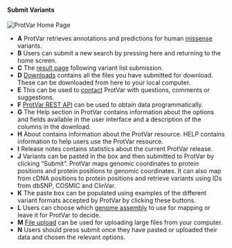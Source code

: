 #### <a id="submit-variants"></a>Submit Variants

![ProtVar Home Page](images/home_page.png)
- **A** ProtVar retrieves annotations and predictions for human [missense](#further-info:missense) variants.
- **B** Users can submit a new search by pressing here and returning to the home screen.
- **C** The [result page](#result-page) following variant list submission.
- **D** [Downloads](#further-info:downloads) contains all the files you have submitted for download. These can be downloaded from here to your local computer.  
- **E** This can be used to [contact](#further-info:contact) ProtVar with questions, comments or suggestions.  
- **F** [ProtVar REST API](#further-info:protvar-rest-api) can be used to obtain data programmatically.
- **G** The Help section in ProtVar contains information about the options and fields available in the user interface and a description of the columns in the download.
- **H** About contains information about the ProtVar resource. HELP contains information to help users use the ProtVar resource.  
- **I** Release notes contains statistics about the current ProtVar release.
- **J** Variants can be pasted in the box and then submitted to ProtVar by clicking “Submit”. ProtVar maps genomic coordinates to protein positions and protein positions to genomic coordinates. It can also map from cDNA positions to protein positions and retrieve variants using IDs from dbSNP, COSMIC and ClinVar.
- **K** The paste box can be populated using examples of the different variant formats accepted by ProtVar by clicking these buttons.
- **L** Users can choose which [genome assembly](#further-info:genome-assembly) to use for mapping or leave it for ProtVar to decide.  
- **M** [File upload](#further-info:file-upload) can be used for uploading large files from your computer.  
- **N** Users should press submit once they have pasted or uploaded their data and chosen the relevant options.

